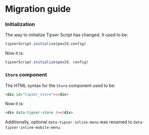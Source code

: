 # Migration guide

### Initialization

The way to initialize Tipser Script has changed. It used to be:

```js
tipserScript.initialize(posId,config)
```

Now it is:

```js
tipserScript.initialize(posId, config)
```

### `Store` component

The HTML syntax for the `Store` component used to be:

```html
<div id="tipser_store"></div>
```

Now it is:

```html
<div data-tipser-store /></div>
```

Additionally, optional `data-tipser-inline-menu` was renamed to `data-tipser-inline-mobile-menu`. 

